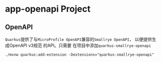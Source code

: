 # app-openapi Project


## OpenAPI
`Quarkus`提供了与`MicroProfile OpenAPI`兼容的`Smallrye OpenAPI`， 以便提供生成OpenAPI v3规范 的API。只需要
在项目中添加`quarkus-smallrye-openapi`

```shell 
./mvnw quarkus:add-extension -Dextensions="quarkus-smallrye-openapi"
```
